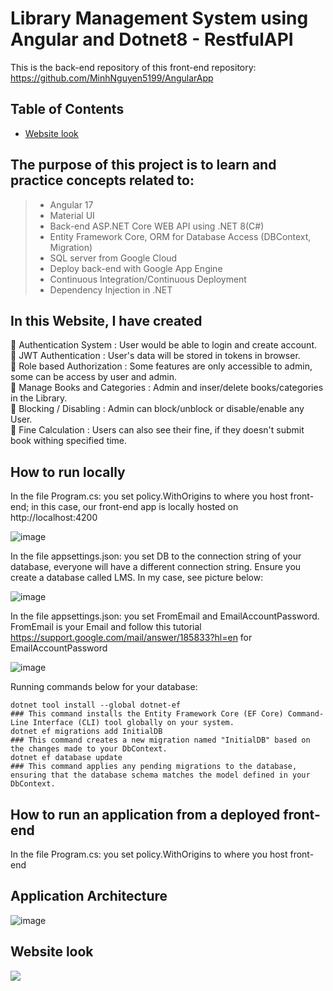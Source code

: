 # Library Management System using Angular and Dotnet8 - RestfulAPI

This is the back-end repository of this front-end repository: https://github.com/MinhNguyen5199/AngularApp

## Table of Contents
- [Website look](#Website-look)

## The purpose of this project is to learn and practice concepts related to:
> - Angular 17
> - Material UI
> - Back-end ASP.NET Core WEB API using .NET 8(C#)
> - Entity Framework Core, ORM for Database Access (DBContext, Migration)
> - SQL server from Google Cloud
> - Deploy back-end with Google App Engine
> - Continuous Integration/Continuous Deployment
> - Dependency Injection in .NET

## In this Website, I have created 
🔑 Authentication System : User would be able to login and create account.<br>
🔑 JWT Authentication : User's data will be stored in tokens in browser.<br>
🔑 Role based Authorization : Some features are only accessible to admin, some can be access by user and admin.<br>
🔑 Manage Books and Categories : Admin and inser/delete books/categories in the Library.<br>
🔑 Blocking / Disabling : Admin can block/unblock or disable/enable any User.<br>
🔑 Fine Calculation : Users can also see their fine, if they doesn't submit book withing specified time.<br>

## How to run locally

In the file Program.cs: you set policy.WithOrigins to where you host front-end; in this case, our front-end app is locally hosted on http://localhost:4200

![image](https://github.com/MinhNguyen5199/.NET-8/assets/86221335/78fbf6cf-c23f-4ada-8698-2f57c9ab6f44)

In the file appsettings.json: you set DB to the connection string of your database, everyone will have a different connection string.
Ensure you create a database called LMS. In my case, see picture below:

![image](https://github.com/MinhNguyen5199/.NET-8/assets/86221335/6f4a63e4-d423-4f03-ae6d-627011ef0877)

In the file appsettings.json: you set FromEmail and EmailAccountPassword. FromEmail is your Email and follow this tutorial https://support.google.com/mail/answer/185833?hl=en for EmailAccountPassword

![image](https://github.com/MinhNguyen5199/.NET-8/assets/86221335/35ec9018-08fd-40c0-8c48-0080afe05767)

Running commands below for your database:

    dotnet tool install --global dotnet-ef
    ### This command installs the Entity Framework Core (EF Core) Command-Line Interface (CLI) tool globally on your system.
    dotnet ef migrations add InitialDB
    ### This command creates a new migration named "InitialDB" based on the changes made to your DbContext.
    dotnet ef database update
    ### This command applies any pending migrations to the database, ensuring that the database schema matches the model defined in your DbContext.

## How to run an application from a deployed front-end

In the file Program.cs: you set policy.WithOrigins to where you host front-end

## Application Architecture

![image](https://github.com/MinhNguyen5199/AngularApp/assets/86221335/47c8a765-6925-4e2b-aca2-ecd67068c006)

## Website look

<img src="https://s2.ezgif.com/tmp/ezgif-2-c4b37de34f.gif"/>

